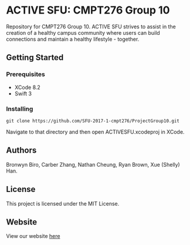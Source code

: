 # ACTIVE SFU: CMPT276 Group 10

Repository for CMPT276 Group 10. ACTIVE SFU strives to assist in the creation of a healthy campus community where users can build connections and maintain a healthy lifestyle - together. 

## Getting Started

### Prerequisites

- XCode 8.2
- Swift 3

### Installing

```
git clone https://github.com/SFU-2017-1-cmpt276/ProjectGroup10.git
```

Navigate to that directory and then open ACTIVESFU.xcodeproj in XCode.


## Authors

Bronwyn Biro, Carber Zhang, Nathan Cheung, Ryan Brown, Xue (Shelly) Han.

## License

This project is licensed under the MIT License.

## Website 

View our website [here](https://bronwynbiro.github.io//CMPT276Group10/)

